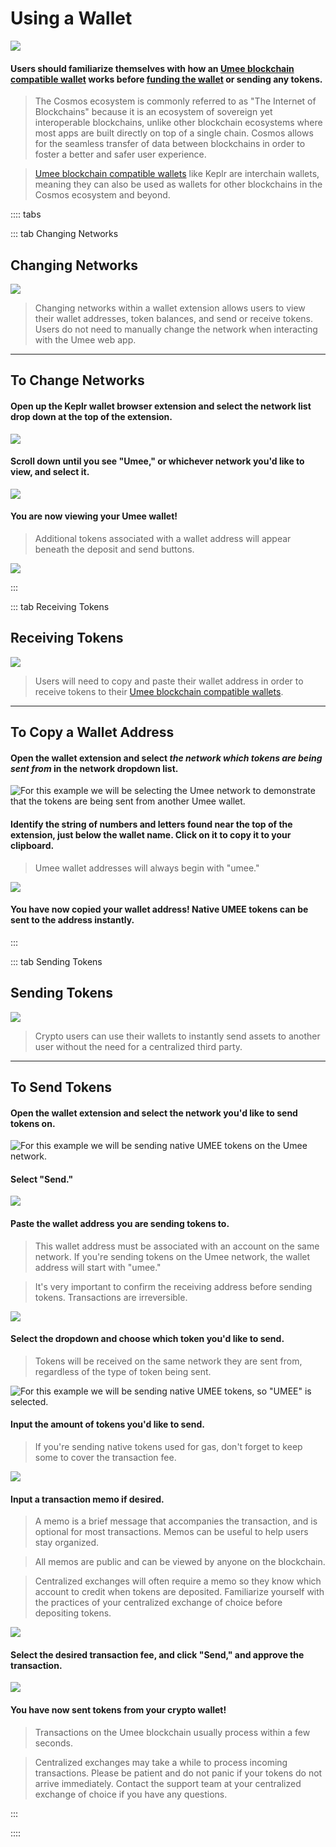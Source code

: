 # Using a Wallet

![](/bg/using-a-wallet.png)

#### Users should familiarize themselves with how an [Umee blockchain compatible wallet](/users/getting-started/creating-wallet) works before [funding the wallet](/users/getting-started/funding-wallet) or sending any tokens.

> The Cosmos ecosystem is commonly referred to as "The Internet of Blockchains" because it is an ecosystem of sovereign yet interoperable blockchains, unlike other blockchain ecosystems where most apps are built directly on top of a single chain. Cosmos allows for the seamless transfer of data between blockchains in order to foster a better and safer user experience.

> [Umee blockchain compatible wallets](/users/getting-started/creating-wallet.html#creating-an-umee-blockchain-compatible-wallet) like Keplr are interchain wallets, meaning they can also be used as wallets for other blockchains in the Cosmos ecosystem and beyond.

:::: tabs

::: tab Changing Networks

## Changing Networks

![](/bg/change-network.gif)

>Changing networks within a wallet extension allows users to view their wallet addresses, token balances, and send or receive tokens. Users do not need to manually change the network when interacting with the Umee web app.

****

## To Change Networks

#### Open up the Keplr wallet browser extension and select the network list drop down at the top of the extension.

![](/bg/change-network-1.png)

#### Scroll down until you see "Umee," or whichever network you'd like to view, and select it.

![](/bg/change-network-2.png)

#### You are now viewing your Umee wallet!

> Additional tokens associated with a wallet address will appear beneath the deposit and send buttons.

![](/bg/change-network-3.png)

:::

::: tab Receiving Tokens

## Receiving Tokens

![](/bg/copy-umee-address.gif)

>Users will need to copy and paste their wallet address in order to receive tokens to their [Umee blockchain compatible wallets](/users/getting-started/creating-wallet.html#creating-an-umee-blockchain-compatible-wallet).

****

## To Copy a Wallet Address

#### Open the wallet extension and select _**the network which tokens are being sent from**_ in the network dropdown list.

![For this example we will be selecting the Umee network to demonstrate that the tokens are being sent from another Umee wallet.](/bg/receiving-tokens-1.png)

#### Identify the string of numbers and letters found near the top of the extension, just below the wallet name. Click on it to copy it to your clipboard.

> Umee wallet addresses will always begin with "umee."

![](/bg/receiving-tokens-2.png)

#### You have now copied your wallet address! Native UMEE tokens can be sent to the address instantly.

:::

::: tab Sending Tokens

## Sending Tokens

![](/bg/send-umee.gif)

>Crypto users can use their wallets to instantly send assets to another user without the need for a centralized third party.

****

## To Send Tokens

#### Open the wallet extension and select the network you'd like to send tokens on.

![For this example we will be sending native UMEE tokens on the Umee network.](/bg/send-tokens-1.png)

#### Select "Send."

![](/bg/send-tokens-2.png)

#### Paste the wallet address you are sending tokens to.

> This wallet address must be associated with an account on the same network. If you're sending tokens on the Umee network, the wallet address will start with "umee."

> It's very important to confirm the receiving address before sending tokens. Transactions are irreversible.

![](/bg/send-tokens-3.png)

#### Select the dropdown and choose which token you'd like to send.

> Tokens will be received on the same network they are sent from, regardless of the type of token being sent.

![For this example we will be sending native UMEE tokens, so "UMEE" is selected.](/bg/send-tokens-4.png)

#### Input the amount of tokens you'd like to send.

> If you're sending native tokens used for gas, don't forget to keep some to cover the transaction fee.

![](/bg/send-tokens-5.png)

#### Input a transaction memo if desired.

> A memo is a brief message that accompanies the transaction, and is optional for most transactions. Memos can be useful to help users stay organized.

> All memos are public and can be viewed by anyone on the blockchain.

> Centralized exchanges will often require a memo so they know which account to credit when tokens are deposited. Familiarize yourself with the practices of your centralized exchange of choice before depositing tokens.

![](/bg/send-tokens-6.png)

#### Select the desired transaction fee, and click "Send," and approve the transaction.

![](/bg/send-tokens-7.png)

#### You have now sent tokens from your crypto wallet!

> Transactions on the Umee blockchain usually process within a few seconds.

> Centralized exchanges may take a while to process incoming transactions. Please be patient and do not panic if your tokens do not arrive immediately. Contact the support team at your centralized exchange of choice if you have any questions.

:::

::::